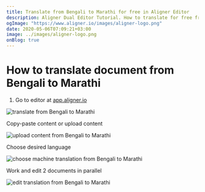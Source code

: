 ```yaml
---
title: Translate from Bengali to Marathi for free in Aligner Editor
description: Aligner Dual Editor Tutorial. How to translate for free from Bengali to Marathi. Aligner is multilingual document management platform. 
ogImage: "https://www.aligner.io/images/aligner-logo.png"
date: 2020-05-06T07:09:21+03:00
image: ../images/aligner-logo.png
onBlog: true
---
```


# How to translate document from Bengali to Marathi

1. Go to editor at [app.aligner.io](https://app.aligner.io "Aligner App web page")

![translate from Bengali to Marathi](../aligner-blank-editor.png "translate from Bengali to Marathi")

Copy-paste content or upload content

![upload content from Bengali to Marathi](../aligner-uploaded-document.png "upload content from Bengali to Marathi")

Choose desired language

![choose machine translation from Bengali to Marathi](../aligner-language-dropdown.png "choose machine translation from Bengali to Marathi")

Work and edit 2 documents in parallel

![edit translation from Bengali to Marathi](../aligner-double-sitded-editor.png "edit translation from Bengali to Marathi")

